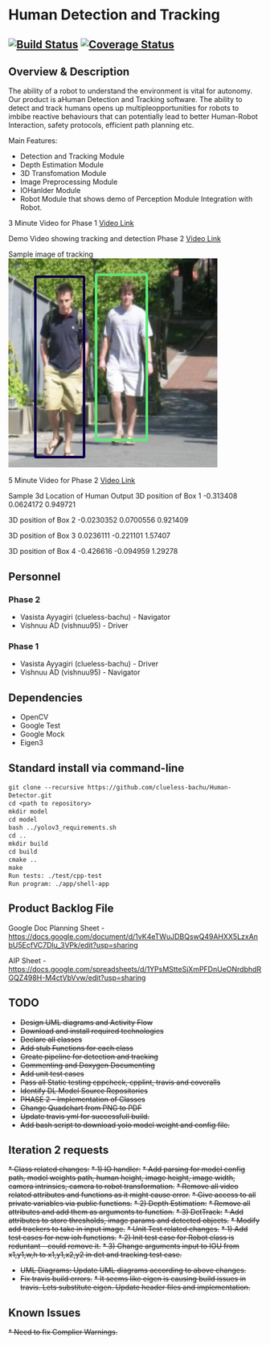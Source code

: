 # Human Detection and Tracking
[![Build Status](https://travis-ci.org/clueless-bachu/Human-Detector.svg?branch=master)](https://travis-ci.org/clueless-bachu/Human-Detector)
[![Coverage Status](https://coveralls.io/repos/github/clueless-bachu/Human-Detector/badge.svg?branch=master)](https://coveralls.io/github/clueless-bachu/Human-Detector?branch=master)
---

## Overview & Description

The  ability  of  a  robot  to  understand  the  environment  is  vital  for  autonomy.   Our  product  is  aHuman Detection and Tracking software.  The ability to detect and track humans opens up multipleopportunities for robots to imbibe reactive behaviours that can potentially lead to better Human-Robot Interaction, safety protocols, efficient path planning etc.

Main Features:
* Detection and Tracking Module
* Depth Estimation Module
* 3D Transfomation Module
* Image Preprocessing Module
* IOHanlder Module
* Robot Module that shows demo of Perception Module Integration with Robot.

3 Minute Video for Phase 1
[Video Link](https://www.youtube.com/watch?v=N3DkdJLmnMI&feature=youtu.be)

Demo Video showing tracking and detection Phase 2
[Video Link](https://youtu.be/-zgTyiFmhxQ)

Sample image of tracking 
![Tracking Image](https://github.com/clueless-bachu/Human-Detector/blob/iteration2/output.png)

5 Minute Video for Phase 2
[Video Link](https://youtu.be/FQ8x5CnCaU0)

Sample 3d Location of Human Output
3D position of Box 1 
-0.313408
0.0624172
0.949721

3D position of Box 2
-0.0230352
0.0700556
0.921409

3D position of Box 3 
0.0236111
-0.221101
1.57407

3D position of Box 4
-0.426616
-0.094959
1.29278

## Personnel

### Phase 2
* Vasista Ayyagiri (clueless-bachu) - Navigator
* Vishnuu AD (vishnuu95) - Driver

### Phase 1
* Vasista Ayyagiri (clueless-bachu) - Driver
* Vishnuu AD (vishnuu95) - Navigator

## Dependencies

* OpenCV
* Google Test
* Google Mock
* Eigen3

## Standard install via command-line
```
git clone --recursive https://github.com/clueless-bachu/Human-Detector.git
cd <path to repository>
mkdir model
cd model
bash ../yolov3_requirements.sh
cd ..
mkdir build
cd build
cmake ..
make
Run tests: ./test/cpp-test
Run program: ./app/shell-app
```

## Product Backlog File

Google Doc Planning Sheet - https://docs.google.com/document/d/1vK4eTWuJDBQswQ49AHXX5LzxAnbU5EcfVC7Dlu_3VPk/edit?usp=sharing

AIP Sheet - https://docs.google.com/spreadsheets/d/1YPsMStteSjXmPFDnUeONrdbhdRGQZ498H-M4ctVbVvw/edit?usp=sharing

## TODO

* ~~Design UML diagrams and Activity Flow~~
* ~~Download and install required technologies~~
* ~~Declare all classes~~
* ~~Add stub Functions for each class~~
* ~~Create pipeline for detection and tracking~~
* ~~Commenting and Doxygen Documenting~~
* ~~Add unit test cases~~
* ~~Pass all Static testing cppcheck, cpplint, travis and coveralls~~
* ~~Identify DL Model Source Repositories~~
* ~~PHASE 2 - Implementation of Classes~~
* ~~Change Quadchart from PNG to PDF~~
* ~~Update travis yml for successfull build.~~
* ~~Add bash script to download yolo model weight and config file.~~

## Iteration 2 requests
~~* Class related changes:~~
  ~~* 1) IO handler:~~
~~* Add parsing for model config path, model weights path, human height, image height, image width, camera intrinsics, camera to robot transformation.~~
~~* Remove all video related attributes and functions as it might cause error.~~
~~* Give access to all private variables via public functions.~~
~~* 2) Depth Estimation:~~
~~* Remove all attributes and add them as arguments to function.~~
~~* 3) DetTrack:~~
~~* Add attributes to store thresholds, image params and detected objects.~~
~~* Modify add trackers to take in input image.~~
~~* Unit Test related changes.~~
~~* 1) Add test cases for new ioh functions.~~
  ~~* 2) Init test case for Robot class is reduntant - could remove it.~~
  ~~* 3) Change arguments input to IOU from x1,y1,w,h to x1,y1,x2,y2 in det and tracking test case.~~
* ~~UML Diagrams: Update UML diagrams according to above changes.~~
* ~~Fix travis build errors.~~
~~* It seems like eigen is causing build issues in travis. Lets substitute eigen. Update header files and implementation.~~

## Known Issues

~~* Need to fix Complier Warnings.~~
